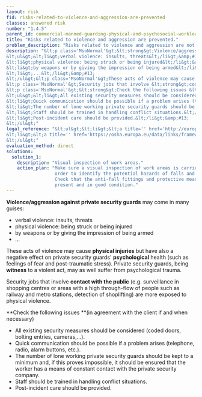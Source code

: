 ```yaml
---
layout: risk
fid: risks-related-to-violence-and-aggression-are-prevented
classes: answered risk
number: "1.4.5"
parent_id: commercial-manned-guarding-physical-and-psychosocial-workload
title: "Risks related to violence and aggression are prevented."
problem_description: "Risks related to violence and aggression are not prevented."
description: "&lt;p class='MsoNormal'&gt;&lt;strong&gt;Violence/aggression against private security guards&lt;/strong&gt; may come in many guises:&lt;/p&gt;&amp;#13;
&lt;ul&gt;&lt;li&gt;verbal violence: insults, threats&lt;/li&gt;&amp;#13;
&lt;li&gt;physical violence: being struck or being injured&lt;/li&gt;&amp;#13;
&lt;li&gt;by weapons or by giving the impression of being armed&lt;/li&gt;&amp;#13;
&lt;li&gt;...&lt;/li&gt;&amp;#13;
&lt;/ul&gt;&lt;p class='MsoNormal'&gt;These acts of violence may cause &lt;strong&gt;physical injuries&lt;/strong&gt; but have also a negative effect on private security guards' &lt;strong&gt;psychological&lt;/strong&gt; health (such as feelings of fear and post-traumatic stress). Private security guards, being &lt;strong&gt;witness&lt;/strong&gt; to a violent act, may as well suffer from psychological trauma.&lt;/p&gt;&amp;#13;
&lt;p class='MsoNormal'&gt;Security jobs that involve &lt;strong&gt;contact with the public&lt;/strong&gt; (e.g. surveillance in shopping centres or areas with a high through-flow of people such as railway and metro stations, detection of shoplifting) are more exposed to physical violence.&lt;/p&gt;&amp;#13;
&lt;p class='MsoNormal'&gt;&lt;strong&gt;Check the following issues &lt;/strong&gt;(in agreement with the client if and when necessary)&lt;/p&gt;&amp;#13;
&lt;ul&gt;&lt;li&gt;All existing security measures should be considered (coded doors, bolting entries, cameras,...).&lt;/li&gt;&amp;#13;
&lt;li&gt;Quick communication should be possible if a problem arises (telephone, radio, alarm buttons, etc.).&lt;/li&gt;&amp;#13;
&lt;li&gt;The number of lone working private security guards should be kept to a minimum and, if this proves impossible, it should be ensured that the worker has a means of constant contact with the private security company.&lt;/li&gt;&amp;#13;
&lt;li&gt;Staff should be trained in handling conflict situations.&lt;/li&gt;&amp;#13;
&lt;li&gt;Post-incident care should be provided.&lt;/li&gt;&amp;#13;
&lt;/ul&gt;"
legal_reference: "&lt;ul&gt;&lt;li&gt;&lt;a title='' href='http://europa.eu/legislation_summaries/employment_and_social_policy/health_hygiene_safety_at_work/c11113_en.htm' rel='nofollow' target='_blank'&gt;89/391/CEE Implementing measures to improve the health and safety of workers (framework directive).&lt;/a&gt;&lt;/li&gt;&amp;#13;
&lt;li&gt;&lt;a title='' href='https://osha.europa.eu/data/links/framework-agreement-on-harassment-and-violence-at-work?utm_source=oshmail&amp;amp;utm_medium=email&amp;amp;utm_campaign=index_html' rel='nofollow' target='_blank'&gt;Framework agreement on harassment and violence at work.&lt;/a&gt;&lt;/li&gt;&amp;#13;
&lt;/ul&gt;"
evaluation_method: direct
solutions:
  solution_1:
    description: "Visual inspection of work areas."
    action_plan: "Make sure a visual inspection of work areas is carried out in
                  order to identify the potential hazards of falls and slips.
                  Check that the anti-fall fittings and protective measures are
                  present and in good condition."
---
```

**Violence/aggression against private security guards** may come in many guises:

  * verbal violence: insults, threats
  * physical violence: being struck or being injured
  * by weapons or by giving the impression of being armed
  * ...

These acts of violence may cause **physical injuries** but have also a
negative effect on private security guards' **psychological** health (such as
feelings of fear and post-traumatic stress). Private security guards, being
**witness** to a violent act, may as well suffer from psychological trauma.

Security jobs that involve **contact with the public** (e.g. surveillance in
shopping centres or areas with a high through-flow of people such as railway
and metro stations, detection of shoplifting) are more exposed to physical
violence.

**Check the following issues **(in agreement with the client if and when necessary)

  * All existing security measures should be considered (coded doors, bolting entries, cameras,...).
  * Quick communication should be possible if a problem arises (telephone, radio, alarm buttons, etc.).
  * The number of lone working private security guards should be kept to a minimum and, if this proves impossible, it should be ensured that the worker has a means of constant contact with the private security company.
  * Staff should be trained in handling conflict situations.
  * Post-incident care should be provided.


